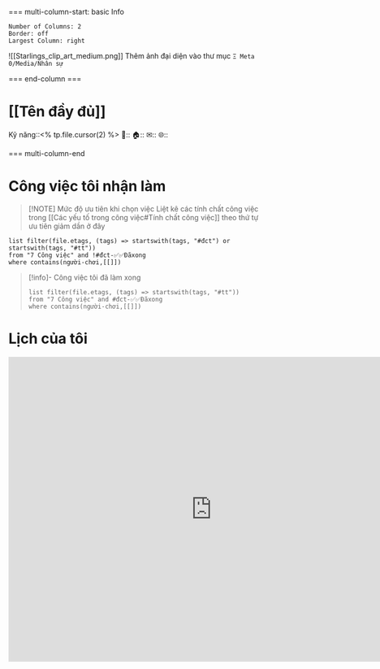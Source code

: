 === multi-column-start: basic Info
```column-settings
Number of Columns: 2
Border: off
Largest Column: right
```

![[Starlings_clip_art_medium.png]]
Thêm ảnh đại diện vào thư mục `Ξ Meta 0/Media/Nhân sự`

=== end-column ===

# [[Tên đầy đủ]]
Kỹ năng::<% tp.file.cursor(2) %>
📱:: 
🏠:: 
✉:: 
🌐:: 

=== multi-column-end

# Công việc tôi nhận làm

> [!NOTE] Mức độ ưu tiên khi chọn việc
> Liệt kê các tính chất công việc trong [[Các yếu tố trong công việc#Tính chất công việc]] theo thứ tự ưu tiên giảm dần ở đây

```dataview
list filter(file.etags, (tags) => startswith(tags, "#đct") or startswith(tags, "#tt"))
from "7 Công việc" and !#đct-✅✅Đãxong
where contains(người-chơi,[[]])
```

> [!info]- Công việc tôi đã làm xong
> ```dataview
> list filter(file.etags, (tags) => startswith(tags, "#tt"))
> from "7 Công việc" and #đct-✅✅Đãxong
> where contains(người-chơi,[[]]) 
> ```

# Lịch của tôi
<iframe src="https://calendar.google.com/calendar/embed?src=AAAAAAAAAAAAAAAAAAAAAAAAA%40gmail.com" style="border: 0" width="800" height="600" frameborder="0" scrolling="no"></iframe>
